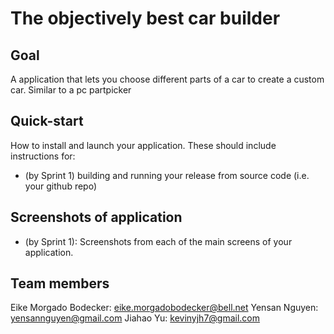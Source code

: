 # The objectively best car builder

## Goal
A application that lets you choose different parts of a car to create a custom car. Similar to a pc partpicker

## Quick-start
How to install and launch your application. These should include instructions for:
- (by Sprint 1) building and running your release from source code (i.e. your github repo)

## Screenshots of application
- (by Sprint 1): Screenshots from each of the main screens of your application.

## Team members
Eike Morgado Bodecker: eike.morgadobodecker@bell.net
Yensan Nguyen: yensannguyen@gmail.com
Jiahao Yu: kevinyjh7@gmail.com
